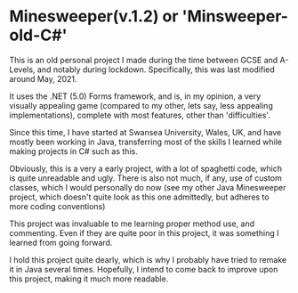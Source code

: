 # Minesweeper(v.1.2) or 'Minsweeper-old-C#'

This is an old personal project I made during the time between GCSE and A-Levels, and notably during lockdown. Specifically, this was last modified around May, 2021.

It uses the .NET (5.0) Forms framework, and is, in my opinion, a very visually appealing game (compared to my other, lets say, less appealing implementations), complete with most features, other than 'difficulties'.

Since this time, I have started at Swansea University, Wales, UK, and have mostly been working in Java, transferring most of the skills I learned while making projects in C# such as this.

Obviously, this is a very a early project, with a lot of spaghetti code, which is quite unreadable and ugly.
There is also not much, if any, use of custom classes, which I would personally do now (see my other Java Minesweeper project, which doesn't quite look as this one admittedly, but adheres to more coding conventions)

This project was invaluable to me learning proper method use, and commenting. Even if they are quite poor in this project, it was something I learned from going forward.

I hold this project quite dearly, which is why I probably have tried to remake it in Java several times.
Hopefully, I intend to come back to improve upon this project, making it much more readable.
